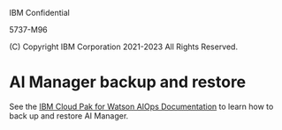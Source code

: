 IBM Confidential

5737-M96

(C) Copyright IBM Corporation 2021-2023 All Rights Reserved.

# AI Manager backup and restore
See the [IBM Cloud Pak for Watson AIOps Documentation](https://www.ibm.com/docs/en/cloud-paks/cloud-pak-watson-aiops/3.7.1?topic=manager-installing-backup-restore-tools-online) to learn how to back up and restore AI Manager.
